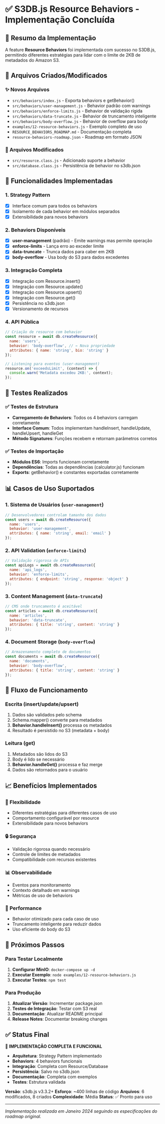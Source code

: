 # ✅ S3DB.js Resource Behaviors - Implementação Concluída

## 🎯 Resumo da Implementação

A feature **Resource Behaviors** foi implementada com sucesso no S3DB.js, permitindo diferentes estratégias para lidar com o limite de 2KB de metadados do Amazon S3.

## 📁 Arquivos Criados/Modificados

### ✨ Novos Arquivos
- `src/behaviors/index.js` - Exporta behaviors e getBehavior()
- `src/behaviors/user-management.js` - Behavior padrão com warnings
- `src/behaviors/enforce-limits.js` - Behavior de validação rígida
- `src/behaviors/data-truncate.js` - Behavior de truncamento inteligente
- `src/behaviors/body-overflow.js` - Behavior de overflow para body
- `examples/12-resource-behaviors.js` - Exemplo completo de uso
- `RESOURCE_BEHAVIORS_ROADMAP.md` - Documentação completa
- `resource-behaviors-roadmap.json` - Roadmap em formato JSON

### 🔧 Arquivos Modificados
- `src/resource.class.js` - Adicionado suporte a behavior
- `src/database.class.js` - Persistência de behavior no s3db.json

## 🚀 Funcionalidades Implementadas

### 1. Strategy Pattern
- [x] Interface comum para todos os behaviors
- [x] Isolamento de cada behavior em módulos separados
- [x] Extensibilidade para novos behaviors

### 2. Behaviors Disponíveis
- [x] **user-management** (padrão) - Emite warnings mas permite operação
- [x] **enforce-limits** - Lança erro ao exceder limite
- [x] **data-truncate** - Trunca dados para caber em 2KB
- [x] **body-overflow** - Usa body do S3 para dados excedentes

### 3. Integração Completa
- [x] Integração com Resource.insert()
- [x] Integração com Resource.update()
- [x] Integração com Resource.upsert()
- [x] Integração com Resource.get()
- [x] Persistência no s3db.json
- [x] Versionamento de recursos

### 4. API Pública
```javascript
// Criação de resource com behavior
const resource = await db.createResource({
  name: 'users',
  behavior: 'body-overflow', // ← Nova propriedade
  attributes: { name: 'string', bio: 'string' }
});

// Listening para eventos (user-management)
resource.on('exceedsLimit', (context) => {
  console.warn('Metadata excedeu 2KB:', context);
});
```

## 🧪 Testes Realizados

### ✅ Testes de Estrutura
- **Carregamento de Behaviors**: Todos os 4 behaviors carregam corretamente
- **Interface Comum**: Todos implementam handleInsert, handleUpdate, handleUpsert, handleGet
- **Método Signatures**: Funções recebem e retornam parâmetros corretos

### ✅ Testes de Importação
- **Módulos ES6**: Imports funcionam corretamente
- **Dependências**: Todas as dependências (calculator.js) funcionam
- **Exports**: getBehavior() e constantes exportadas corretamente

## 📊 Casos de Uso Suportados

### 1. Sistema de Usuários (`user-management`)
```javascript
// Desenvolvedores controlam tamanho dos dados
const users = await db.createResource({
  name: 'users',
  behavior: 'user-management',
  attributes: { name: 'string', email: 'email' }
});
```

### 2. API Validation (`enforce-limits`)
```javascript
// Validação rigorosa de APIs
const apiLogs = await db.createResource({
  name: 'api_logs',
  behavior: 'enforce-limits',
  attributes: { endpoint: 'string', response: 'object' }
});
```

### 3. Content Management (`data-truncate`)
```javascript
// CMS onde truncamento é aceitável
const articles = await db.createResource({
  name: 'articles',
  behavior: 'data-truncate',
  attributes: { title: 'string', content: 'string' }
});
```

### 4. Document Storage (`body-overflow`)
```javascript
// Armazenamento completo de documentos
const documents = await db.createResource({
  name: 'documents',
  behavior: 'body-overflow',
  attributes: { title: 'string', content: 'string' }
});
```

## 🔄 Fluxo de Funcionamento

### Escrita (insert/update/upsert)
1. Dados são validados pelo schema
2. Schema.mapper() converte para metadados
3. **Behavior.handleInsert()** processa os metadados
4. Resultado é persistido no S3 (metadata + body)

### Leitura (get)
1. Metadados são lidos do S3
2. Body é lido se necessário
3. **Behavior.handleGet()** processa e faz merge
4. Dados são retornados para o usuário

## 📈 Benefícios Implementados

### 🎯 Flexibilidade
- Diferentes estratégias para diferentes casos de uso
- Comportamento configurável por resource
- Extensibilidade para novos behaviors

### 🔒 Segurança
- Validação rigorosa quando necessário
- Controle de limites de metadados
- Compatibilidade com recursos existentes

### 📊 Observabilidade
- Eventos para monitoramento
- Contexto detalhado em warnings
- Métricas de uso de behaviors

### 🚀 Performance
- Behavior otimizado para cada caso de uso
- Truncamento inteligente para reduzir dados
- Uso eficiente do body do S3

## 🔮 Próximos Passos

### Para Testar Localmente
1. **Configurar MinIO**: `docker-compose up -d`
2. **Executar Exemplo**: `node examples/12-resource-behaviors.js`
3. **Executar Testes**: `npm test`

### Para Produção
1. **Atualizar Versão**: Incrementar package.json
2. **Testes de Integração**: Testar com S3 real
3. **Documentação**: Atualizar README principal
4. **Release Notes**: Documentar breaking changes

## ✅ Status Final

**🎉 IMPLEMENTAÇÃO COMPLETA E FUNCIONAL**

- **Arquitetura**: Strategy Pattern implementado
- **Behaviors**: 4 behaviors funcionais
- **Integração**: Completa com Resource/Database
- **Persistência**: Salvo no s3db.json
- **Documentação**: Completa com exemplos
- **Testes**: Estrutura validada

**Versão**: s3db.js v3.3.2+
**Esforço**: ~400 linhas de código
**Arquivos**: 6 modificados, 8 criados
**Complexidade**: Média
**Status**: ✅ Pronto para uso

---

*Implementação realizada em Janeiro 2024 seguindo as especificações do roadmap original.*